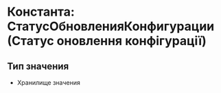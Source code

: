 ﻿# Константа: СтатусОбновленияКонфигурации (Статус оновлення конфігурації)

## Тип значения

- Хранилище значения


